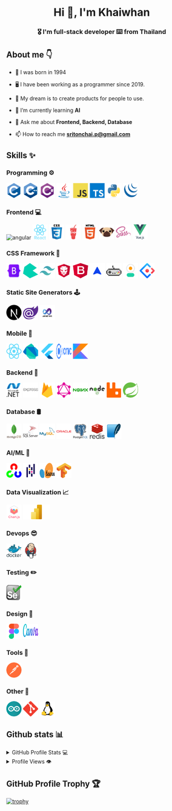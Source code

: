 <h1 align="center">Hi 👋, I'm Khaiwhan</h1>
<h3 align="center">🎖️ I'm full-stack developer ⌨️ from Thailand</h3>

## About me 👇

- 🎈 I was born in 1994

- 🖥️ I have been working as a programmer since 2019.

- 🌟 My dream is to create products for people to use.

- 🤖 I’m currently learning **AI**

- 💬 Ask me about **Frontend, Backend, Database**

- 📫 How to reach me **sritonchai.p@gmail.com**

## Skills ✨
### Programming ⚙️
<span> <img src="images/c.svg" alt="c" width="40" height="40"/> </span> 
<span> <img src="images/c++.svg" alt="cplusplus" width="40" height="40"/> </span>
<span> <img src="images/cshap.svg" alt="csharp" width="40" height="40"/> </span>
<span> <img src="images/java.svg" alt="java" width="40" height="40"/> </span>
<span> <img src="images/javascript.svg" alt="javascript" width="40" height="40"/> </span>
<span> <img src="images/typescript.svg" alt="typescript" width="40" height="40"/> </span>
<span> <img src="images/python.svg" alt="python" width="40" height="40"/> </span>
<span> <img src="images/jquery.svg" alt="jquery" width="40" height="40"/> </span>
### Frontend 💻
<span> <img src="images/angular.gif" alt="angular" width="40" height="40"/> </span>
<span> <img src="images/react.svg" alt="react" width="40" height="40"/> </span>
<span> <img src="images/css3.svg" alt="css3" width="40" height="40"/> </span>
<span> <img src="images/gulp.svg" alt="gulp" width="40" height="40"/> </span>
<span> <img src="images/html5.svg" alt="html5" width="40" height="40"/> </span>
<span> <img src="images/pug.svg" alt="pug" width="40" height="40"/> </span>
<span> <img src="images/sass.svg" alt="sass" width="40" height="40"/> </span>
<span> <img src="images/vue.svg" alt="vuejs" width="40" height="40"/> </span>
### CSS Framework 🎨
<span> <img src="images/bootstrap.png" alt="bootstrap" width="40" height="40"/> </span>
<span> <img src="images/bulma.svg" alt="bulma" width="40" height="40"/> </span>
<span> <img src="images/tailwindcss.svg" alt="tailwind" width="40" height="40"/> </span>
<span> <img src="images/primeng.webp" alt="primeng" width="40" height="40"/></span>
<span> <img src="images/ngx-bootstrap.svg" alt="ngxbootstrap" width="40" height="40"/></span>
<span> <img src="images/nebular.png" alt="nebular" width="40" height="40"/></span>
<span> <img src="images/nest.png" alt="nest" width="40" height="40"/></span>
<span> <img src="images/daisyui.png" alt="daisyui" width="40" height="40"/> </span>
<span> <img src="images/ngzoro.svg" alt="ngzoro" width="40" height="40"/> </span>
### Static Site Generators 🕹️
<span> <img src="images/nextjs.png" alt="nextjs" width="40" height="40"/> </span>
<span> <img src="images/blazor.png" alt="blazor" width="40" height="40"/> </span>
<span> <img src="images/dotnetmvc.png" alt="dotnetmvc" width="40" height="40"/> </span>
### Mobile 📱
<span> <img src="images/reactnative.svg" alt="reactnative" width="40" height="40"/> </span>
<span> <img src="images/dart.svg" alt="dart" width="40" height="40"/> </span>
<span> <img src="images/flutter.svg" alt="flutter" width="40" height="40"/> </span>
<span> <img src="images/ionic.svg" alt="ionic" width="40" height="40"/> </span>
<span> <img src="images/kotlin.svg" alt="kotlin" width="40" height="40"/> </span>
### Backend 🧮
<span> <img src="images/dotnet.svg" alt="dotnet" width="40" height="40"/> </span>
<span> <img src="images/express.svg" alt="express" width="40" height="40"/> </span>
<span> <img src="images/firebase.svg" alt="firebase" width="40" height="40"/> </span>
<span> <img src="images/graphql.svg" alt="graphql" width="40" height="40"/> </span>
<span> <img src="images/nginx.svg" alt="nginx" width="40" height="40"/> </span>
<span> <img src="images/nodejs.svg" alt="nodejs" width="40" height="40"/> </span>
<span> <img src="images/rabbitmq.svg" alt="rabbitMQ" width="40" height="40"/> </span>
<span> <img src="images/springio.svg" alt="spring" width="40" height="40"/> </span>
### Database 🛢️
<span> <img src="images/mongodb.svg" alt="mongodb" width="40" height="40"/> </span>
<span> <img src="images/microsoft-sql-server.svg" alt="mssql" width="40" height="40"/> </span>
<span> <img src="images/mysql.svg" alt="mysql" width="40" height="40"/> </span>
<span> <img src="images/oracle.svg" alt="oracle" width="40" height="40"/> </span>
<span> <img src="images/postgresql.svg" alt="postgresql" width="40" height="40"/> </span>
<span> <img src="images/redis.svg" alt="redis" width="40" height="40"/> </span>
<span> <img src="images/sqlite.svg" alt="sqlite" width="40" height="40"/> </span>
### AI/ML 🤖
<span> <img src="images/opencv.svg" alt="opencv" width="40" height="40"/> </span>
<span> <img src="images/pandas.svg" alt="pandas" width="40" height="40"/> </span>
<span> <img src="images/Scikit_learn.svg" alt="scikit_learn" width="40" height="40"/> </span>
<span> <img src="images/tensorflow.svg" alt="tensorflow" width="40" height="40"/> </span>
### Data Visualization 📈
<span> <img src="images/chartjs.svg" alt="chartjs" width="40" height="40"/> </span>
<span> <img src="images/powerbi.png" alt="powerbi" height="40" /> </span>
### Devops 😎
<span> <img src="images/docker.svg" alt="docker" width="40" height="40"/> </span>
<span> <img src="images/jenkins.svg" alt="jenkins" width="40" height="40"/> </span>
### Testing ✏️
<span> <img src="images/selenium.svg" alt="selenium" width="40" height="40"/> </span>
### Design 🎨
<span> <img src="images/figma.svg" alt="figma" width="40" height="40"/> </span>
<span> <img src="images/canva.svg" alt="canva" width="40" height="40">
### Tools 🔧
<span> <img src="images/postman.svg" alt="postman" width="40" height="40"/> </span>
### Other 🎈
<span> <img src="images/arduino.svg" alt="arduino" width="40" height="40"/> </span>
<span> <img src="images/git.svg" alt="git" width="40" height="40"/> </span>
<span> <img src="images/linux.svg" alt="linux" width="40" height="40"/> </span>

## Github stats 📊
<details>
  <summary>GitHub Profile Stats 💻</summary>
  <br/>
    <a href="https://github.com/anuraghazra/github-readme-stats"><img alt="khaiwhan Github Stats" src="https://github-readme-stats.vercel.app/api/?username=khaiwhan&show_icons=true&count_private=true&theme=github_dark&hide_border=true" height="192px"/></a>
    <a href="https://github.com/anuraghazra/github-readme-stats"><img alt="khaiwhan Top Languages" src="https://github-readme-stats.vercel.app/api/top-langs/?username=khaiwhan&langs_count=8&layout=compact&theme=github_dark" height="192px"/></a>
  <br/>
</details>

<details>
  <summary>Profile Views 👁️</summary>
  <br/>
 <img src="https://komarev.com/ghpvc/?username=khaiwhan&label=Profile%20views&color=0e75b6&style=flat" alt="khaiwhan" />

</details>

## GitHub Profile Trophy 🏆

[![trophy](https://github-profile-trophy.vercel.app/?username=khaiwhan&theme=darkhub)](https://github.com/ryo-ma/github-profile-trophy)
